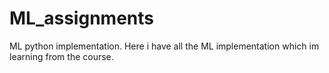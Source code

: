 # ML_assignments
ML python implementation.
Here i have all the ML implementation which im learning from the course.
